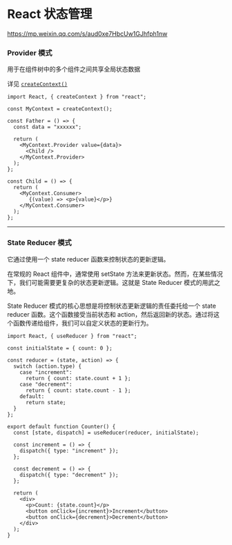 # React 状态管理

https://mp.weixin.qq.com/s/aud0xe7HbcUw1GJhfph1nw

### Provider 模式

用于在组件树中的多个组件之间共享全局状态数据

详见 [`createContext()`](../built-in-apis/methods.md#createcontext)

```tsx{0}
import React, { createContext } from "react";

const MyContext = createContext();

const Father = () => {
  const data = "xxxxxx";

  return (
    <MyContext.Provider value={data}>
      <Child />
    </MyContext.Provider>
  );
};

const Child = () => {
  return (
    <MyContext.Consumer>
       {(value) => <p>{value}</p>}
    </MyContext.Consumer>
  );
};
```

---

### State Reducer 模式

它通过使用一个 state reducer 函数来控制状态的更新逻辑。

在常规的 React 组件中，通常使用 setState 方法来更新状态。然而，在某些情况下，我们可能需要更复杂的状态更新逻辑。这就是 State Reducer 模式的用武之地。

State Reducer 模式的核心思想是将控制状态更新逻辑的责任委托给一个 state reducer 函数。这个函数接受当前状态和 action，然后返回新的状态。通过将这个函数传递给组件，我们可以自定义状态的更新行为。

```tsx
import React, { useReducer } from "react";

const initialState = { count: 0 };

const reducer = (state, action) => {
  switch (action.type) {
    case "increment":
      return { count: state.count + 1 };
    case "decrement":
      return { count: state.count - 1 };
    default:
      return state;
  }
};

export default function Counter() {
  const [state, dispatch] = useReducer(reducer, initialState);

  const increment = () => {
    dispatch({ type: "increment" });
  };

  const decrement = () => {
    dispatch({ type: "decrement" });
  };

  return (
    <div>
      <p>Count: {state.count}</p>
      <button onClick={increment}>Increment</button>
      <button onClick={decrement}>Decrement</button>
    </div>
  );
}
```

